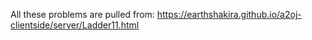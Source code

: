 All these problems are pulled from: https://earthshakira.github.io/a2oj-clientside/server/Ladder11.html
